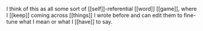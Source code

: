 I think of this as all some sort of [[self]]-referential [[word]] [[game]], where I [[keep]] coming across [[things]] I wrote before and can edit them to fine-tune what I mean or what I [[have]] to say. 